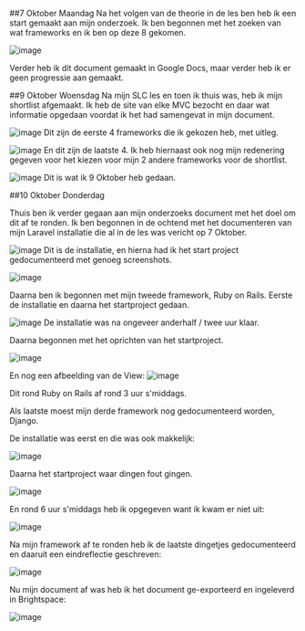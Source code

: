 ##7 Oktober Maandag
Na het volgen van de theorie in de les ben heb ik een start gemaakt aan mijn onderzoek. Ik ben begonnen met het zoeken van wat frameworks en ik ben op deze 8 gekomen.

![image](https://github.com/user-attachments/assets/82526742-fc9f-4973-b0a2-2b3d82bbbd15)

Verder heb ik dit document gemaakt in Google Docs, maar verder heb ik er geen progressie aan gemaakt.

##9 Oktober Woensdag
Na mijn SLC les en toen ik thuis was, heb ik mijn shortlist afgemaakt. Ik heb de site van elke MVC bezocht en daar wat informatie opgedaan voordat ik het had samengevat in mijn document. 

![image](https://github.com/user-attachments/assets/7ea0d77d-4bf4-49bd-be5e-7aedffac8a6d)
Dit zijn de eerste 4 frameworks die ik gekozen heb, met uitleg.

![image](https://github.com/user-attachments/assets/d255a52d-3ac5-4c75-8d90-a8c80e07d74f)
En dit zijn de laatste 4. Ik heb hiernaast ook nog mijn redenering gegeven voor het kiezen voor mijn 2 andere frameworks voor de shortlist.

![image](https://github.com/user-attachments/assets/84a19dbf-0ea0-447a-9b0d-3e6c8eb53542)
Dit is wat ik 9 Oktober heb gedaan.

##10 Oktober Donderdag

Thuis ben ik verder gegaan aan mijn onderzoeks document met het doel om dit af te ronden. Ik ben begonnen in de ochtend met het documenteren van mijn Laravel installatie die al in de les was vericht op 7 Oktober.

![image](https://github.com/user-attachments/assets/c727a644-8217-4bed-8ed5-44cae54d738a)
Dit is de installatie, en hierna had ik het start project gedocumenteerd met genoeg screenshots.

![image](https://github.com/user-attachments/assets/d712fc67-32c0-41ff-b63d-517363f11a29)

Daarna ben ik begonnen met mijn tweede framework, Ruby on Rails. Eerste de installatie en daarna het startproject gedaan.

![image](https://github.com/user-attachments/assets/866c5f4c-81fc-475b-a492-affedd4e2fc3)
De installatie was na ongeveer anderhalf / twee uur klaar.

Daarna begonnen met het oprichten van het startproject.

![image](https://github.com/user-attachments/assets/11cf77ef-927e-4f6f-aeb9-60903dbdc010)

En nog een afbeelding van de View:
![image](https://github.com/user-attachments/assets/06f663d4-1466-4e67-96af-582fd07c842c)

Dit rond Ruby on Rails af rond 3 uur s'middags.

Als laatste moest mijn derde framework nog gedocumenteerd worden, Django.

De installatie was eerst en die was ook makkelijk:

![image](https://github.com/user-attachments/assets/6c1a87e3-3168-4de0-a754-a3e33f22cc5b)

Daarna het startproject waar dingen fout gingen.

![image](https://github.com/user-attachments/assets/483947d0-b5ea-49a1-af25-e676bbcb682c)

En rond 6 uur s'middags heb ik opgegeven want ik kwam er niet uit:

![image](https://github.com/user-attachments/assets/faebd940-ba77-4454-ad3f-252f881def17)

Na mijn framework af te ronden heb ik de laatste dingetjes gedocumenteerd en daaruit een eindreflectie geschreven:

![image](https://github.com/user-attachments/assets/58b9cdc1-f2fe-4a81-a5a2-6ae39cb9837a)

Nu mijn document af was heb ik het document ge-exporteerd en ingeleverd in Brightspace:

![image](https://github.com/user-attachments/assets/39e5f2a5-a969-4cc7-bb81-10d657391731)


